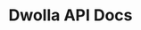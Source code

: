 ---
title: Dwolla API Docs

language_tabs:
  - json
  - php
  - ruby
  - python
  - js: node.js

toc_footers:
  - <a href='https://www.dwolla.com/applications/create' target="_blank">Get API Credentials</a>
  - <a href='https://sandbox.uat.dwolla.com/' target="_blank">Sandbox Admin</a>
  - <a href='http://github.com/tripit/slate' target="_blank">Documentation Powered by Slate</a>

includes:
  # overview
  - introduction
  - authentication
  - oauth
  - metadata
  - webhooks

  # resources
  - send
  - checkouts
  - fundingsources
  - transactions
  - scheduledtransactions
  - transactionStats
  - users
  - balance
  - masspay
  - refund
  - requests
  - contacts
  - accounts
 
  # misc
  - bugs
  - changelog

search: true
---